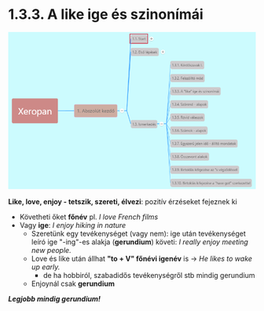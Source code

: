 # 1.3.3. A like ige és szinonímái

![1.3](images/1.3.png)

**Like, love, enjoy - tetszik, szereti, élvezi**: pozitív érzéseket fejeznek ki

* Követheti őket **főnév** pl. *I love French films*
* Vagy **ige**: *I enjoy hiking in nature*
  * Szeretünk egy tevékenységet (vagy nem): ige után tevékenységet leíró ige "-ing"-es alakja (**gerundium**) követi: *I really enjoy meeting new people.*
  * Love és like után állhat **"to + V" főnévi igenév** is -> *He likes to wake up early.*
    * de ha hobbiról, szabadidős tevékenységről stb mindig gerundium
  * Enjoynál csak **gerundium**

***Legjobb mindig gerundium!***
